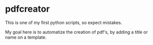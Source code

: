 # pdfcreator
This is one of my first python scripts, so expect mistakes.

My goal here is to automatize the creation of pdf's, by adding a title or name on a template.
